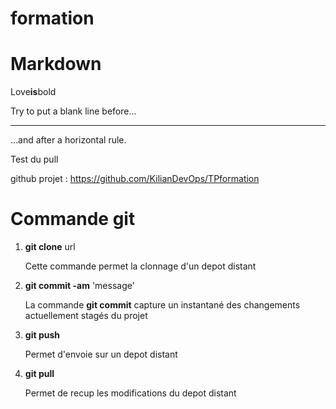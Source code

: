 # formation
# Markdown
Love**is**bold

Try to put a blank line before...

---

...and after a horizontal rule.

Test du pull

github projet : <https://github.com/KilianDevOps/TPformation>

# Commande git
1. **git clone** url

    Cette commande permet la clonnage d'un depot distant
2. **git commit -am** 'message'

   La commande **git commit** capture un instantané des changements actuellement stagés du projet
3. **git push**

   Permet d'envoie sur un depot distant
4. **git pull**

   Permet de recup les modifications du depot distant


